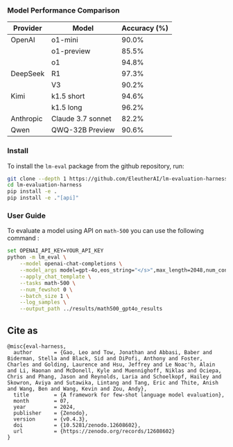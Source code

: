### Model Performance Comparison

| Provider   | Model                  | Accuracy (%) |
|------------|------------------------|--------------|
| OpenAI     | o1-mini                | 90.0%        |
|            | o1-preview              | 85.5%        |
|            | o1                      | 94.8%        |
| DeepSeek   | R1                      | 97.3%        |
|            | V3                      | 90.2%        |
| Kimi       | k1.5 short              | 94.6%        |
|            | k1.5 long               | 96.2%        |
| Anthropic  | Claude 3.7 sonnet       | 82.2%        |
| Qwen       | QWQ-32B Preview         | 90.6%        |

### Install

To install the `lm-eval` package from the github repository, run:

```bash
git clone --depth 1 https://github.com/EleutherAI/lm-evaluation-harness
cd lm-evaluation-harness
pip install -e .
pip install -e ."[api]"
```

### User Guide

To evaluate a model using API on `math-500` you can use the following command :

```bash
set OPENAI_API_KEY=YOUR_API_KEY
python -m lm_eval \
    --model openai-chat-completions \
    --model_args model=gpt-4o,eos_string="</s>",max_length=2048,num_concurrent=5 \
    --apply_chat_template \
    --tasks math-500 \
    --num_fewshot 0 \
    --batch_size 1 \
    --log_samples \
    --output_path ../results/math500_gpt4o_results

```

## Cite as

```
@misc{eval-harness,
  author       = {Gao, Leo and Tow, Jonathan and Abbasi, Baber and Biderman, Stella and Black, Sid and DiPofi, Anthony and Foster, Charles and Golding, Laurence and Hsu, Jeffrey and Le Noac'h, Alain and Li, Haonan and McDonell, Kyle and Muennighoff, Niklas and Ociepa, Chris and Phang, Jason and Reynolds, Laria and Schoelkopf, Hailey and Skowron, Aviya and Sutawika, Lintang and Tang, Eric and Thite, Anish and Wang, Ben and Wang, Kevin and Zou, Andy},
  title        = {A framework for few-shot language model evaluation},
  month        = 07,
  year         = 2024,
  publisher    = {Zenodo},
  version      = {v0.4.3},
  doi          = {10.5281/zenodo.12608602},
  url          = {https://zenodo.org/records/12608602}
}
```
